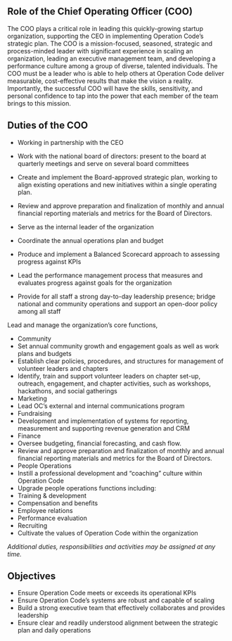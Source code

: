 ## Role of the Chief Operating Officer (COO)

The COO plays a critical role in leading this quickly-growing startup organization, supporting the CEO in implementing Operation Code’s strategic plan. The COO is a mission-focused, seasoned, strategic and process-minded leader with significant experience in scaling an organization, leading an executive management team, and developing a performance culture among a group of diverse, talented individuals. The COO must be a leader who is able to help others at Operation Code deliver measurable, cost-effective results that make the vision a reality. Importantly, the successful COO will have the skills, sensitivity, and personal confidence to tap into the power that each member of the team brings to this mission. 

## Duties of the COO

* Working in partnership with the CEO
 * Work with the national board of directors: present to the board at quarterly meetings and serve on several board committees
 * Create and implement the Board-approved strategic plan, working to align existing operations and new initiatives within a single operating plan.
 * Review and approve preparation and finalization of monthly and annual financial reporting materials and metrics for the Board of Directors.

* Serve as the internal leader of the organization
 * Coordinate the annual operations plan and budget
 * Produce and implement a Balanced Scorecard approach to assessing progress against KPIs
 * Lead the performance management process that measures and evaluates progress against goals for the organization
 * Provide for all staff a strong day-to-day leadership presence; bridge national and community operations and support an open-door policy among all staff

Lead and manage the organization’s core functions,
* Community 
 * Set annual community growth and engagement goals as well as work plans and budgets
 * Establish clear policies, procedures, and structures for management of volunteer leaders and chapters
 * Identify, train and support volunteer leaders on chapter set-up, outreach, engagement, and chapter activities, such as workshops, hackathons, and social gatherings
* Marketing
 * Lead OC’s external and internal communications program
* Fundraising
 * Development and implementation of systems for reporting, measurement and supporting revenue generation and CRM
* Finance
 * Oversee budgeting, financial forecasting, and cash flow.
 * Review and approve preparation and finalization of monthly and annual financial reporting materials and metrics for the Board of Directors.
* People Operations
 * Instill a professional development and “coaching” culture within Operation Code
 * Upgrade people operations functions including:
  * Training & development
  * Compensation and benefits
  * Employee relations
  * Performance evaluation
  * Recruiting
 * Cultivate the values of Operation Code within the organization

*Additional duties, responsibilities and activities may be assigned at any time.*

## Objectives
* Ensure Operation Code meets or exceeds its operational KPIs
* Ensure Operation Code’s systems are robust and capable of scaling
* Build a strong executive team that effectively collaborates and provides leadership
* Ensure clear and readily understood alignment between the strategic plan and daily operations